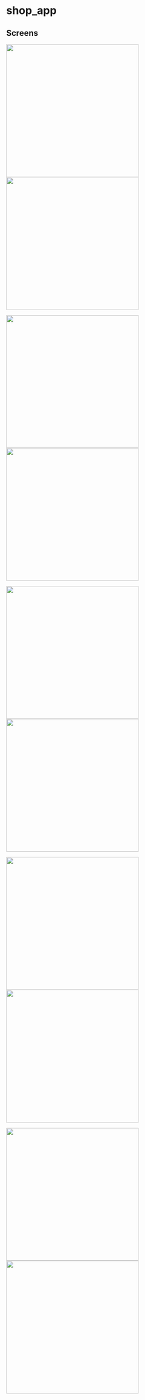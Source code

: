 # shop_app

## Screens

<img src="https://user-images.githubusercontent.com/85505451/168414810-149c50e2-5e8a-4f32-956f-35ae70c134cf.png" width="350"> <img src="https://user-images.githubusercontent.com/85505451/168415043-ff11a0ed-c29f-4306-af2b-10e22ef84590.png" width="350"> 

<img src="https://user-images.githubusercontent.com/85505451/168415062-29908d1f-a269-4ee4-9218-1794a32b7365.png" width="350"> <img src="https://user-images.githubusercontent.com/85505451/168415059-7ecdce14-43c0-4a58-a208-435d7124a271.png" width="350"> 

<img src="https://user-images.githubusercontent.com/85505451/168415421-3a22418e-9150-496d-a1ff-be4a3d1f3552.png" width="350"> <img src="https://user-images.githubusercontent.com/85505451/168415067-11722e7d-0e8d-43a8-88c0-2ec72741ecb7.png" width="350">

<img src="https://user-images.githubusercontent.com/85505451/168415079-832109ee-bf8a-404b-a80c-aaa221cd8def.png" width="350"> <img src="https://user-images.githubusercontent.com/85505451/168415049-8c95e6cc-339c-46b1-bdd4-aaa1c41b2108.png" width="350"> 

<img src="https://user-images.githubusercontent.com/85505451/168415055-43a16de0-7aac-49f6-ae6c-f889d3355db9.png" width="350"> <img src="https://user-images.githubusercontent.com/85505451/168415072-07c77be5-9ed5-48b8-bfea-677210a8e020.png" width="350">
